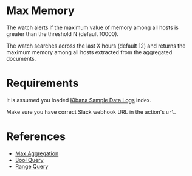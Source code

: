 # Max Memory

The watch alerts if the maximum value of memory among all hosts is greater than the threshold N (default 10000).

The watch searches across the last X hours (default 12) and returns the maximum memory among all hosts extracted from the aggregated documents.

# Requirements

It is assumed you loaded [Kibana Sample Data Logs](https://www.elastic.co/guide/en/kibana/current/add-sample-data.html) index.

Make sure you have correct Slack webhook URL in the action's `url`.

# References

* [Max Aggregation](https://www.elastic.co/guide/en/elasticsearch/reference/current/search-aggregations-metrics-max-aggregation.html)
* [Bool Query](https://www.elastic.co/guide/en/elasticsearch/reference/current/query-dsl-bool-query.html)
* [Range Query](https://www.elastic.co/guide/en/elasticsearch/reference/current/query-dsl-range-query.html)
